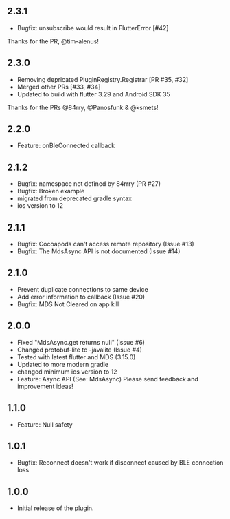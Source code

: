 ## 2.3.1

* Bugfix: unsubscribe would result in FlutterError [#42]

Thanks for the PR, @tim-alenus!

## 2.3.0

* Removing depricated PluginRegistry.Registrar [PR #35, #32]
* Merged other PRs [#33, #34]
* Updated to build with flutter 3.29 and Android SDK 35

Thanks for the PRs @84rry, @Panosfunk & @ksmets!

## 2.2.0

* Feature: onBleConnected callback

## 2.1.2
 
* Bugfix: namespace not defined by 84rrry (PR #27)
* Bugfix: Broken example
* migrated from deprecated gradle syntax
* ios version to 12

## 2.1.1
 
* Bugfix: Cocoapods can't access remote repository (Issue #13)
* Bugfix: The MdsAsync API is not documented (Issue #14)

## 2.1.0

* Prevent duplicate connections to same device
* Add error information to callback (Issue #20)
* Bugfix: MDS Not Cleared on app kill

## 2.0.0

* Fixed "MdsAsync.get returns null" (Issue #6)
* Changed protobuf-lite to -javalite (Issue #4)
* Tested with latest flutter and MDS (3.15.0)
* Updated to more modern gradle
* changed minimum ios version to 12
* Feature: Async API (See: MdsAsync)  Please send feedback and improvement ideas!

## 1.1.0

* Feature: Null safety

## 1.0.1

* Bugfix: Reconnect doesn't work if disconnect caused by BLE connection loss

## 1.0.0

* Initial release of the plugin.
